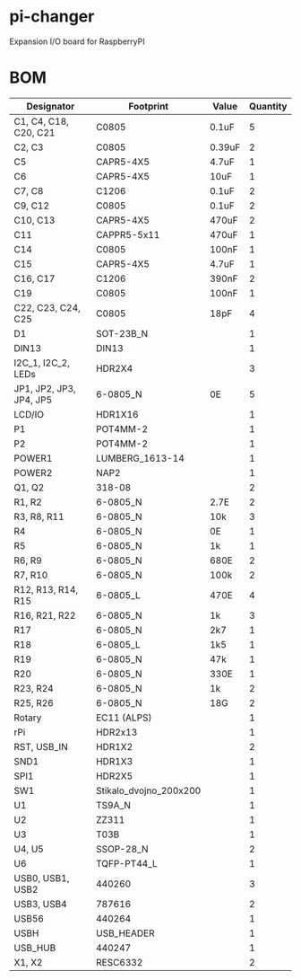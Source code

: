 pi-changer
==========

Expansion I/O board for RaspberryPI

BOM
==========
|Designator|Footprint|Value|Quantity
|---|---|---|---
|C1, C4, C18, C20, C21|C0805|0.1uF|5
|C2, C3|C0805|0.39uF|2
|C5|CAPR5-4X5|4.7uF|1
|C6|CAPR5-4X5|10uF|1
|C7, C8|C1206|0.1uF|2
|C9, C12|C0805|0.1uF|2
|C10, C13|CAPR5-4X5|470uF|2
|C11|CAPPR5-5x11|470uF|1
|C14|C0805|100nF|1
|C15|CAPR5-4X5|4.7uF|1
|C16, C17|C1206|390nF|2
|C19|C0805|100nF|1
|C22, C23, C24, C25|C0805|18pF|4
|D1|SOT-23B_N||1
|DIN13|DIN13||1
|I2C_1, I2C_2, LEDs|HDR2X4||3
|JP1, JP2, JP3, JP4, JP5|6-0805_N|0E|5
|LCD/IO|HDR1X16||1
|P1|POT4MM-2||1
|P2|POT4MM-2||1
|POWER1|LUMBERG_1613-14||1
|POWER2|NAP2||1
|Q1, Q2|318-08||2
|R1, R2|6-0805_N|2.7E|2
|R3, R8, R11|6-0805_N|10k|3
|R4|6-0805_N|0E|1
|R5|6-0805_N|1k|1
|R6, R9|6-0805_N|680E|2
|R7, R10|6-0805_N|100k|2
|R12, R13, R14, R15|6-0805_L|470E|4
|R16, R21, R22|6-0805_N|1k|3
|R17|6-0805_N|2k7|1
|R18|6-0805_L|1k5|1
|R19|6-0805_N|47k|1
|R20|6-0805_N|330E|1
|R23, R24|6-0805_N|1k|2
|R25, R26|6-0805_N|18G|2
|Rotary|EC11 (ALPS)||1
|rPi|HDR2x13||1
|RST, USB_IN|HDR1X2||2
|SND1|HDR1X3||1
|SPI1|HDR2X5||1
|SW1|Stikalo_dvojno_200x200||1
|U1|TS9A_N||1
|U2|ZZ311||1
|U3|T03B||1
|U4, U5|SSOP-28_N||2
|U6|TQFP-PT44_L||1
|USB0, USB1, USB2|440260||3
|USB3, USB4|787616||2
|USB56|440264||1
|USBH|USB_HEADER||1
|USB_HUB|440247||1
|X1, X2|RESC6332||2
